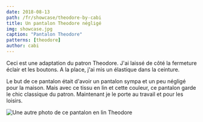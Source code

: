 ```yaml
---
date: 2018-08-13
path: /fr/showcase/theodore-by-cabi
title: Un pantalon Theodore négligé
img: showcase.jpg
caption: "Pantalon Theodore"
patterns: [theodore]
author: cabi
---
```


Ceci est une adaptation du patron Theodore. J'ai laissé de côté la fermeture éclair et les boutons. 
A la place, j'ai mis un élastique dans la ceinture.

Le but de ce pantalon était d'avoir un pantalon sympa et un peu négligé pour la maison. 
Mais avec ce tissu en lin et cette couleur, ce pantalon garde le chic classique du patron. 
Maintenant je le porte au travail et pour les loisirs. 

![Une autre photo de ce pantalon en lin Theodore](/img/showcase/theodore-by-cabi/2.jpg)
